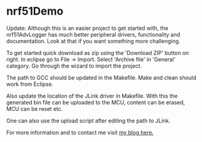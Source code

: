 nrf51Demo
=========
Update: Although this is an easier project to get started with, the nrf51AdvLogger has much better peripheral drivers, functionality and documentation. Look at that if you want something more challenging.

To get started quick download as zip using the 'Download ZIP' button on right. In eclipse go to File -> Import. Select 'Archive file' in 'General' category. Go through the wizard to import the project.

The path to GCC should be updated in the Makefile. Make and clean should work from Eclipse.

Also update the location of the JLink driver in Makefile. With this the generated bin file can be uploaded to the MCU, content can be erased, MCU can be reset etc.

One can also use the upload script after editing the path to JLink.

For more information and to contact me visit <a href="http://rumblingsofearthlord.com/blog/category/techie/">my blog here.</a>

